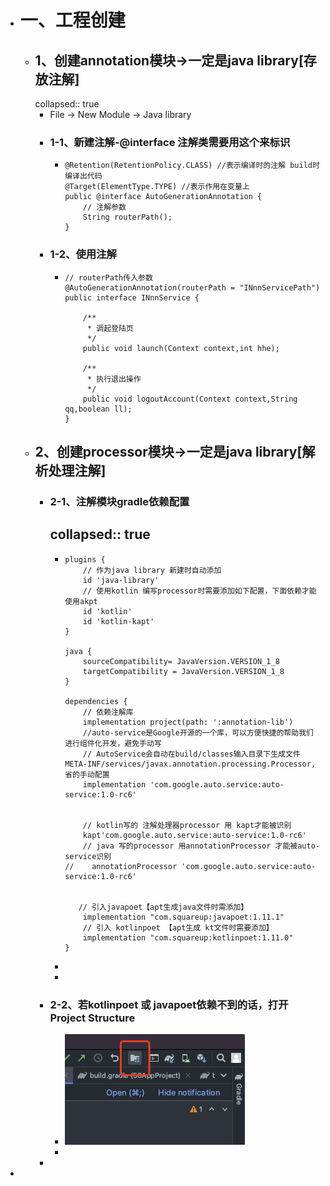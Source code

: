 - # 一、工程创建
	- ## 1、创建annotation模块->一定是java library[存放注解]
	  collapsed:: true
		- File -> New Module -> Java library
		- ### 1-1、新建注解-@interface 注解类需要用这个来标识
			- ```
			  @Retention(RetentionPolicy.CLASS) //表示编译时的注解 build时编译出代码
			  @Target(ElementType.TYPE) //表示作用在变量上
			  public @interface AutoGenerationAnnotation {
			      // 注解参数
			      String routerPath();
			  }
			  ```
		- ### 1-2、使用注解
			- ```
			  // routerPath传入参数
			  @AutoGenerationAnnotation(routerPath = "INnnServicePath")
			  public interface INnnService {
			  
			      /**
			       * 调起登陆页
			       */
			      public void launch(Context context,int hhe);
			  
			      /**
			       * 执行退出操作
			       */
			      public void logoutAccount(Context context,String qq,boolean ll);
			  }
			  ```
	- ## 2、创建processor模块->一定是java library[解析处理注解]
		- ### 2-1、注解模块gradle依赖配置
		  collapsed:: true
			-
			- ```
			  plugins {
			      // 作为java library 新建时自动添加
			      id 'java-library'
			      // 使用kotlin 编写processor时需要添加如下配置，下面依赖才能使用akpt
			      id 'kotlin'
			      id 'kotlin-kapt'
			  }
			  
			  java {
			      sourceCompatibility= JavaVersion.VERSION_1_8
			      targetCompatibility = JavaVersion.VERSION_1_8
			  }
			  
			  dependencies {
			      // 依赖注解库
			      implementation project(path: ':annotation-lib')
			      //auto-service是Google开源的一个库，可以方便快捷的帮助我们进行组件化开发，避免手动写
			      // AutoService会自动在build/classes输入目录下生成文件META-INF/services/javax.annotation.processing.Processor,省的手动配置
			      implementation 'com.google.auto.service:auto-service:1.0-rc6'
			      
			      
			      // kotlin写的 注解处理器processor 用 kapt才能被识别
			      kapt'com.google.auto.service:auto-service:1.0-rc6'
			      // java 写的processor 用annotationProcessor 才能被auto-service识别
			  //    annotationProcessor 'com.google.auto.service:auto-service:1.0-rc6'
			     
			     
			     // 引入javapoet【apt生成java文件时需添加】
			      implementation "com.squareup:javapoet:1.11.1"
			      // 引入 kotlinpoet 【apt生成 kt文件时需要添加】
			      implementation "com.squareup:kotlinpoet:1.11.0"
			  }
			  ```
			-
			-
		- ### 2-2、若kotlinpoet 或 javapoet依赖不到的话，打开Project Structure
			- ![image.png](../assets/image_1651200523108_0.png)
			-
		-
-